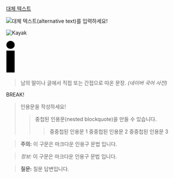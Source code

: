 


[대체 텍스트](https://www.gstatic.com/webp/gallery/1.jpg)

![대체 텍스트(alternative text)를 입력하세요!](https://www.gstatic.com/webp/gallery/1.jpg "링크 설명1")

![Kayak][logo]

[logo]: https://www.gstatic.com/webp/gallery/1.jpg "링크 설명2"


[![init](img/black/i.png)](https://www.init.com)

> 남의 말이나 글에서 직접 또는 간접으로 따온 문장.
> _(네이버 국어 사전)_

BREAK!

> 인용문을 작성하세요!
>> 중첩된 인용문(nested blockquote)을 만들 수 있습니다.
>>> 중중첩된 인용문 1
>>> 중중첩된 인용문 2
>>> 중중첩된 인용문 3

> **<i class="fa fa-exclamation-triangle" aria-hidden="true"></i> 주의:** 이 구문은 마크다운 인용구 문법 입니다.

> *<i class="fa fa-info-circle" aria-hidden="true"></i> 정보:* 이 구문은 마크다운 인용구 문법 입니다.

> **<i class="fa fa-question-circle"></i> 질문:** 
> 질문 답변입니다.
